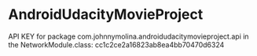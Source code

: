 # AndroidUdacityMovieProject

API KEY for package com.johnnymolina.androidudacitymovieproject.api in the NetworkModule.class:
cc1c2ce2a16823ab8ea4bb70470d6324

